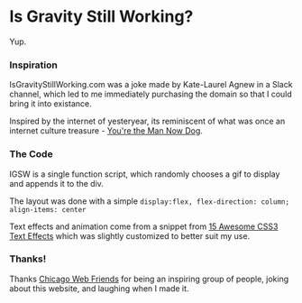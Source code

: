 # Is Gravity Still Working?

Yup.

### Inspiration
IsGravityStillWorking.com was a joke made by Kate-Laurel Agnew in a Slack channel, which led to me immediately purchasing the domain so that I could bring it into existance.

Inspired by the internet of yesteryear, its reminiscent of what was once an internet culture treasure - [You're the Man Now Dog](http://www.ytmnd.com).  

### The Code
IGSW is a single function script, which randomly chooses a gif to display and appends it to the div.

The layout was done with a simple `display:flex, flex-direction: column; align-items: center`

Text effects and animation come from a snippet from [15 Awesome CSS3 Text Effects](http://www.webappers.com/2015/09/03/15-awesome-css3-text-effects/) which was slightly customized to better suit my use.

### Thanks!
Thanks [Chicago Web Friends](http://www.chicagofriends.website/) for being an inspiring group of people, joking about this website, and laughing when I made it.
